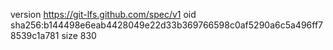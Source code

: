 version https://git-lfs.github.com/spec/v1
oid sha256:b144498e6eab4428049e22d33b369766598c0af5290a6c5a496ff78539c1a781
size 830
